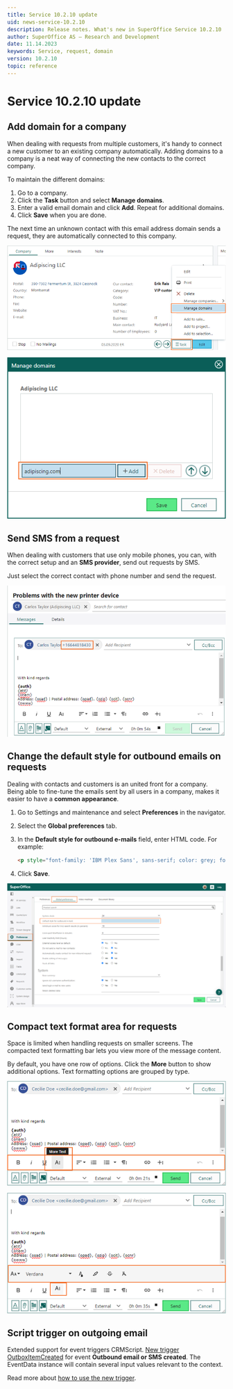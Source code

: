 ```yaml
---
title: Service 10.2.10 update
uid: news-service-10.2.10
description: Release notes. What's new in SuperOffice Service 10.2.10
author: SuperOffice AS – Research and Development
date: 11.14.2023
keywords: Service, request, domain
version: 10.2.10
topic: reference
---
```


# Service 10.2.10 update

## Add domain for a company

When dealing with requests from multiple customers, it's handy to connect a new customer to an existing company automatically. Adding domains to a company is a neat way of connecting the new contacts to the correct company.

To maintain the different domains:

1. Go to a company.
1. Click the **Task** button and select **Manage domains**.
1. Enter a valid email domain and click **Add**. Repeat for additional domains.
1. Click **Save** when you are done.

The next time an unknown contact with this email address domain sends a request, they are automatically connected to this company.

![On the Task button on Company screen select Manage domains to add the company's domain -screenshot][img1]

![In the Manage domains dialog add the company's domain -screenshot][img2]

## Send SMS from a request

When dealing with customers that use only mobile phones, you can, with the correct setup and an **SMS provider**, send out requests by SMS.

Just select the correct contact with phone number and send the request.

![Send the request by SMS adding the mobile number in To field -screenshot][img3]

## Change the default style for outbound emails on requests

Dealing with contacts and customers is an united front for a company. Being able to fine-tune the emails sent by all users in a company, makes it easier to have a **common appearance**.

1. Go to Settings and maintenance and select **Preferences** in the navigator.
1. Select the **Global preferences** tab.
1. In the **Default style for outbound e-mails** field, enter HTML code. For example:

    ```html
    <p style="font-family: 'IBM Plex Sans', sans-serif; color: grey; font-size:10pt;"></p>
    ```

1. Click **Save**.

![Global preference for default style for outbound emails -screenshot][img4]

## Compact text format area for requests

Space is limited when handling requests on smaller screens. The compacted text formatting bar lets you view more of the message content.

By default, you have one row of options. Click the **More** button to show additional options. Text formatting options are grouped by type.

![Text format options in 1 line -screenshot][img5]

![Text format options in 2 line with more options -screenshot][img6]

## Script trigger on outgoing email

Extended support for event triggers CRMScript. [New trigger OutboxItemCreated][2] for event **Outbound email or SMS created**. The EventData instance will contain several input values relevant to the context.

Read more about [how to use the new trigger][1].

<!-- Referenced links-->
[1]: ../../../docs/en/automation/crmscript/tutorials/crmscript-trigger-outbox.md
[2]: ../../../docs/en/automation/trigger/reference/CRMScript.Event.Trigger.yml#CRMScript_Event_Trigger_OutboxItemCreated

<!-- Referenced images -->
[img1]: media/company-task-manage-domains.png
[img2]: media/company-manage-domains-dlg.png
[img3]: media/request-send-sms.png
[img4]: media/admin-global-pref-outbound-email.png
[img5]: media/request-text-format-1line.png
[img6]: media/request-text-format-2line.png
